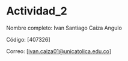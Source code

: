 # Actividad_2

Nombre completo: Ivan Santiago Caiza Angulo

Código: [407326]

Correo: [ivan.caiza01@unicatolica.edu.co]
